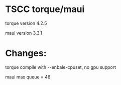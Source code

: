 TSCC torque/maui
=====

torque version 4.2.5

maui version 3.3.1


Changes:
====
torque compile with --enbale-cpuset, no gpu support

maui max queue = 46
